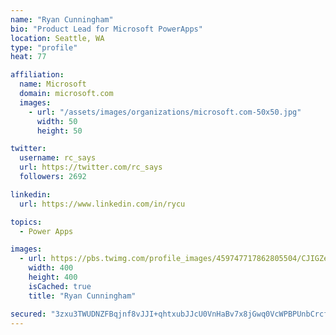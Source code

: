 ```yaml
---
name: "Ryan Cunningham"
bio: "Product Lead for Microsoft PowerApps"
location: Seattle, WA
type: "profile"
heat: 77

affiliation:
  name: Microsoft
  domain: microsoft.com
  images:
    - url: "/assets/images/organizations/microsoft.com-50x50.jpg"
      width: 50
      height: 50

twitter:
  username: rc_says
  url: https://twitter.com/rc_says
  followers: 2692

linkedin:
  url: https://www.linkedin.com/in/rycu

topics:
  - Power Apps

images:
  - url: https://pbs.twimg.com/profile_images/459747717862805504/CJIGZejd_400x400.png
    width: 400
    height: 400
    isCached: true
    title: "Ryan Cunningham"

secured: "3zxu3TWUDNZFBqjnf8vJJI+qhtxubJJcU0VnHaBv7x8jGwq0VcWPBPUnbCrcfotK4GHOWLynqtXILfcMXFoGiQGTnmgXVoE7zVHmnYIgQCtG1wzLNIbKCEI1qONq8YH1MsLo687QZqt0dNxtL/WTSJMKvZT/My5Aaj/Y98AAn34++qawAGORO2U1oIxmwhwMqZql4qWlrOvRD4cVjB2ETebuWVFBhQkH7uZCyIbMxfn1prrRustvZElYFbjMJ8Imrs+jx/DF1DyY/G1zbFqfBaFqV3DFo+YAKCooqsZYIKaqQt45xr0LVjaLRy/1zpSN0PtV+wuuDvXzosabg1S7iYmn0n2DaKu1f5vdsxFhaZ2FakCYsV+aFfHs2GsgEnIqfyZBwNNWX5w3cKCifFXxojVLSgZx9WIe6sUau89uBs8=;tLCaDKGFLCWaQaqNSLBbPQ=="
---
```


